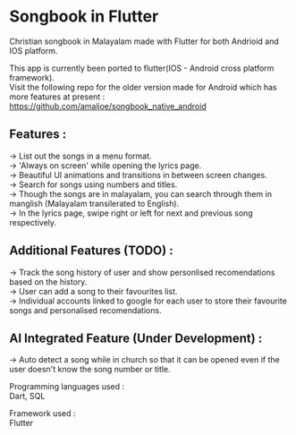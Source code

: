 # Songbook in Flutter  

Christian songbook in Malayalam made with Flutter for both Andrioid and IOS platform.  

This app is currently been ported to flutter(IOS - Android cross platform framework).  
Visit the following repo for the older version made for Android which has more features at present :  
https://github.com/amaljoe/songbook_native_android  

## Features :  
-> List out the songs in a menu format.  
-> 'Always on screen' while opening the lyrics page.  
-> Beautiful UI animations and transitions in between screen changes.  
-> Search for songs using numbers and titles.  
-> Though the songs are in malayalam, you can search through them in manglish (Malayalam transilerated to English).  
-> In the lyrics page, swipe right or left for next and previous song respectively.  

## Additional Features (TODO) : 
-> Track the song history of user and show personlised recomendations based on the history.  
-> User can add a song to their favourites list.  
-> Individual accounts linked to google for each user to store their favourite songs and personalised recomendations. 

## AI Integrated Feature (Under Development) :  
-> Auto detect a song while in church so that it can be opened even if the user doesn't know the song number or title.  

Programming languages used :  
Dart, SQL  

Framework used :  
Flutter
